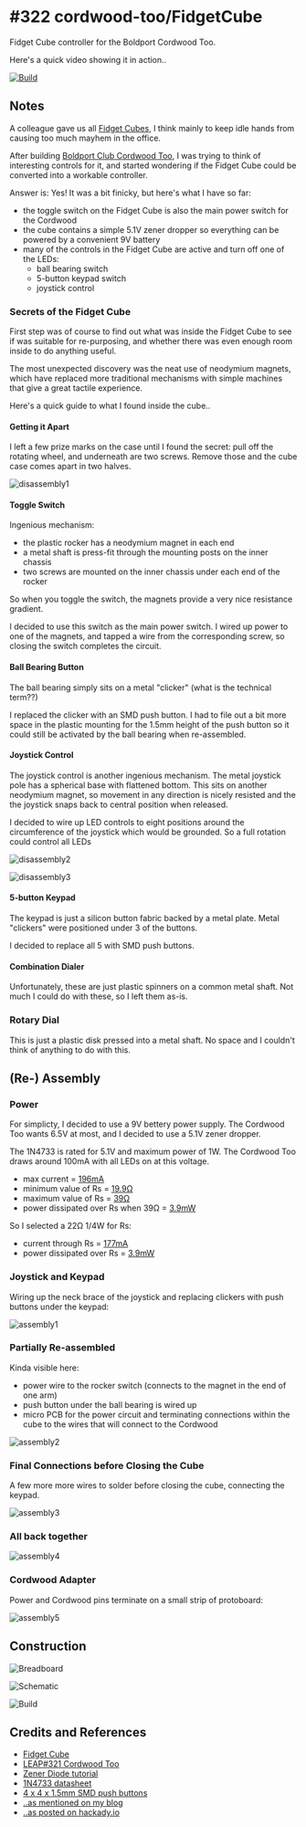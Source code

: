 # #322 cordwood-too/FidgetCube

Fidget Cube controller for the Boldport Cordwood Too.

Here's a quick video showing it in action..

[![Build](./assets/FidgetCube_build.jpg?raw=true)](https://www.youtube.com/watch?v=38SNS3a9aF8)

## Notes

A colleague gave us all [Fidget Cubes](https://thefidgetcube.co/), I think mainly to keep idle hands from causing too much mayhem in the office.

After building [Boldport Club Cordwood Too](./..), I was trying to think of interesting controls for it, and started wondering if the Fidget Cube
could be converted into a workable controller.

Answer is: Yes! It was a bit finicky, but here's what I have so far:

* the toggle switch on the Fidget Cube is also the main power switch for the Cordwood
* the cube contains a simple 5.1V zener dropper so everything can be powered by a convenient 9V battery
* many of the controls in the Fidget Cube are active and turn off one of the LEDs:
  * ball bearing switch
  * 5-button keypad switch
  * joystick control


### Secrets of the Fidget Cube

First step was of course to find out what was inside the Fidget Cube to see if was suitable for re-purposing,
and whether there was even enough room inside to do anything useful.

The most unexpected discovery was the neat use of neodymium magnets, which have replaced more traditional mechanisms
with simple machines that give a great tactile experience.

Here's a quick guide to what I found inside the cube..

#### Getting it Apart

I left a few prize marks on the case until I found the secret: pull off the rotating wheel, and underneath are two screws.
Remove those and the cube case comes apart in two halves.

![disassembly1](./assets/disassembly1.jpg?raw=true)

#### Toggle Switch

Ingenious mechanism:

* the plastic rocker has a neodymium magnet in each end
* a metal shaft is press-fit through the mounting posts on the inner chassis
* two screws are mounted on the inner chassis under each end of the rocker

So when you toggle the switch, the magnets provide a very nice resistance gradient.

I decided to use this switch as the main power switch. I wired up power to one of the magnets,
and tapped a wire from the corresponding screw, so closing the switch completes the circuit.


#### Ball Bearing Button

The ball bearing simply sits on a metal "clicker" (what is the technical term??)

I replaced the clicker with an SMD push button.
I had to file out a bit more space in the plastic mounting for the 1.5mm height of the push button
so it could still be activated by the ball bearing when re-assembled.


#### Joystick Control

The joystick control is another ingenious mechanism.
The metal joystick pole has a spherical base with flattened bottom.
This sits on another neodymium magnet, so movement in any direction is nicely resisted and the the joystick
snaps back to central position when released.

I decided to wire up LED controls to eight positions around the circumference of the joystick which would be grounded.
So a full rotation could control all LEDs

![disassembly2](./assets/disassembly2.jpg?raw=true)

![disassembly3](./assets/disassembly3.jpg?raw=true)


#### 5-button Keypad

The keypad is just a silicon button fabric backed by a metal plate.
Metal "clickers" were positioned under 3 of the buttons.

I decided to replace all 5 with SMD push buttons.

#### Combination Dialer

Unfortunately, these are just plastic spinners on a common metal shaft.
Not much I could do with these, so I left them as-is.

### Rotary Dial

This is just a plastic disk pressed into a metal shaft. No space and I couldn't think of anything to do with this.


## (Re-) Assembly


### Power

For simplicty, I decided to use a 9V bettery power supply. The Cordwood Too wants 6.5V at most,
and I decided to use a 5.1V zener dropper.


The 1N4733 is rated for 5.1V and maximum power of 1W.
The Cordwood Too draws around 100mA with all LEDs on at this voltage.

* max current = [196mA](https://www.wolframalpha.com/input/?i=1W%2F5.1V)
* minimum value of Rs = [19.9Ω](https://www.wolframalpha.com/input/?i=(9V+-+5.1V)%2F(1W%2F5.1V))
* maximum value of Rs = [39Ω](https://www.wolframalpha.com/input/?i=(9V+-+5.1V)%2F100mA)
* power dissipated over Rs when 39Ω = [3.9mW](https://www.wolframalpha.com/input/?i=100mA%5E2+*+39%CE%A9)

So I selected a 22Ω 1/4W for Rs:

* current through Rs = [177mA](https://www.wolframalpha.com/input/?i=(9V+-+5.1V)%2F22%CE%A9)
* power dissipated over Rs = [3.9mW](https://www.wolframalpha.com/input/?i=177mA%5E2+*+22%CE%A9)


### Joystick and Keypad

Wiring up the neck brace of the joystick and replacing clickers with push buttons under the keypad:

![assembly1](./assets/assembly1.jpg?raw=true)

### Partially Re-assembled

Kinda visible here:

* power wire to the rocker switch (connects to the magnet in the end of one arm)
* push button under the ball bearing is wired up
* micro PCB for the power circuit and terminating connections within the cube to the wires that will connect to the Cordwood

![assembly2](./assets/assembly2.jpg?raw=true)

### Final Connections before Closing the Cube

A few more more wires to solder before closing the cube, connecting the keypad.

![assembly3](./assets/assembly3.jpg?raw=true)

### All back together

![assembly4](./assets/assembly4.jpg?raw=true)

### Cordwood Adapter

Power and Cordwood pins terminate on a small strip of protoboard:

![assembly5](./assets/assembly5.jpg?raw=true)


## Construction

![Breadboard](./assets/FidgetCube_bb.jpg?raw=true)

![Schematic](./assets/FidgetCube_schematic.jpg?raw=true)

![Build](./assets/FidgetCube_build.jpg?raw=true)

## Credits and References

* [Fidget Cube](https://thefidgetcube.co/)
* [LEAP#321 Cordwood Too](./..)
* [Zener Diode tutorial](http://www.electronics-tutorials.ws/diode/diode_7.html)
* [1N4733 datasheet](https://www.futurlec.com/Diodes/1N4733.shtml)
* [4 x 4 x 1.5mm SMD push buttons](https://www.aliexpress.com/item/Free-shipping-100PCS-4-4-1-5mm-4x4x1-5mm-SMD-push-button-switch-microswitch-Tact-Switch/836256964.html)
* [..as mentioned on my blog](https://blog.tardate.com/2017/06/leap322-fidget-cube-cordwood-controller.html)
* [..as posted on hackady.io](https://hackaday.io/project/25626-fidgetcube-cordwood-controller)
